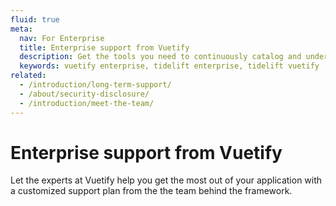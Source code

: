 ```yaml
---
fluid: true
meta:
  nav: For Enterprise
  title: Enterprise support from Vuetify
  description: Get the tools you need to continuously catalog and understand the open source software that your application depends on with the Tidelift subscription.
  keywords: vuetify enterprise, tidelift enterprise, tidelift vuetify
related:
  - /introduction/long-term-support/
  - /about/security-disclosure/
  - /introduction/meet-the-team/
---
```


<script setup>
  import EnterpriseDeck from '@/components/introduction/EnterpriseDeck.vue'
</script>

# Enterprise support from Vuetify

Let the experts at Vuetify help you get the most out of your application with a customized support plan from the the team behind the framework.

<enterprise-deck />
